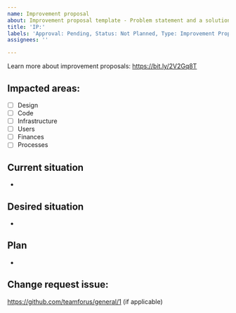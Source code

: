 ```yaml
---
name: Improvement proposal
about: Improvement proposal template - Problem statement and a solution
title: 'IP:'
labels: 'Approval: Pending, Status: Not Planned, Type: Improvement Proposal'
assignees: ''

---
```


Learn more about improvement proposals: https://bit.ly/2V2Gq8T

## Impacted areas:

- [ ] Design
- [ ] Code
- [ ] Infrastructure
- [ ] Users
- [ ] Finances
- [ ] Processes

## Current situation
-

## Desired situation
-

## Plan
-

## Change request issue:
https://github.com/teamforus/general/1 (if applicable)
